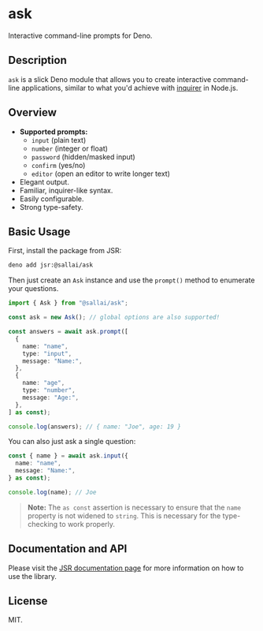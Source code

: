 # ask

Interactive command-line prompts for Deno.

## Description

`ask` is a slick Deno module that allows you to create interactive command-line
applications, similar to what you'd achieve with
[inquirer](https://www.npmjs.com/package/inquirer) in Node.js.

## Overview

- **Supported prompts:**
  - `input` (plain text)
  - `number` (integer or float)
  - `password` (hidden/masked input)
  - `confirm` (yes/no)
  - `editor` (open an editor to write longer text)
- Elegant output.
- Familiar, inquirer-like syntax.
- Easily configurable.
- Strong type-safety.

## Basic Usage

First, install the package from JSR:

```sh
deno add jsr:@sallai/ask
```

Then just create an `Ask` instance and use the `prompt()` method to enumerate
your questions.

```ts
import { Ask } from "@sallai/ask";

const ask = new Ask(); // global options are also supported!

const answers = await ask.prompt([
  {
    name: "name",
    type: "input",
    message: "Name:",
  },
  {
    name: "age",
    type: "number",
    message: "Age:",
  },
] as const);

console.log(answers); // { name: "Joe", age: 19 }
```

You can also just ask a single question:

```ts
const { name } = await ask.input({
  name: "name",
  message: "Name:",
} as const);

console.log(name); // Joe
```

> **Note:** The `as const` assertion is necessary to ensure that the `name`
> property is not widened to `string`. This is necessary for the type-checking
> to work properly.

## Documentation and API

Please visit the [JSR documentation page][docs] for more information on how to
use the library.

## License

MIT.

[docs]: https://jsr.io/@sallai/ask/doc
